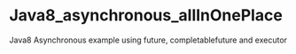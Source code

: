 # Java8_asynchronous_allInOnePlace
Java8 Asynchronous example using future, completablefuture and executor
